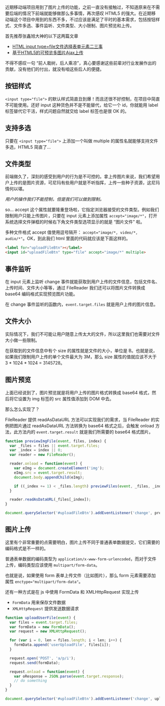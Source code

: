 近期移动端项目用到了图片上传的功能，之前一直没有接触过，不知道原来在不需要后端的情况下前端就能够做那么多事情，再次感叹 HTML5 的强大。在近期移动端这个项目中用到的东西不多，不过应该是满足了平时的基本需求，包括按钮样式、文件多选、事件监听、文件类型、大小限制、图片预览和上传。

首先推荐张鑫旭大神的以下这两篇文章

- [HTML input type=file文件选择表单元素二三事](http://www.zhangxinxu.com/wordpress/?p=5071)
- [基于HTML5的可预览多图片Ajax上传](http://www.zhangxinxu.com/wordpress/?p=1923)

不得不感叹一句 “前人栽树，后人乘凉”，真心要感谢这些前辈对行业发展作出的贡献，没有他们的付出，就没有咱这些后人的便捷。

## 按钮样式

`<input type="file">` 的默认样式简直丑到爆！而且还很不好控制，在项目中简直不可能使用。还好 input 这种货色并不是不能替代，给它一个 id，你就能用 label 标签替代它干活，样式问题自然就交给 label 标签也是很 OK 的。

## 支持多选

只要在 `<input type="file">` 上添加一个叫做 multiple 的属性名就能够支持文件多选，HTML5 简直了...

## 文件类型

前端做久了，深刻的感受到用户的行为是不可控的。拿上传图片来说，我们希望用户上传的是图片资源，可尼玛有些用户就是不听指挥，上传一些种子资源，这尼玛情何以堪。

*用户的操作我们不能控制，但是我们可以做到限制。*

so... accept 这个属性就要隆重登场啦，它指定浏览器接受的文件类型。例如我们限制用户只能上传图片，只要在 input 元素上添加属性 `accept="image/*"`，打开系统选择文件弹框的时候右下角文件类型选项显示的就是 “图片文件” 啦。

多种文件格式 accept 值使用逗号隔开： `accept="image/*, video/*, audio/*"`。OK，到此我们 html 里面的代码就应该是下面这样的。

```html
<label for="uploadFileBtn"></label>
<input id="uploadFileBtn" type="file" accept="image/*" multiple>
```

## 事件监听

在 input 元素上监听 change 事件就能获取到用户上传的文件信息，包括文件名、上传时间、文件大小等等，通过 FileReader 我们还可以将图片文件转换成 base64 编码格式实现预览图片功能。

在 change 事件监听的函数内，`event.target.files` 就是用户上传的图片信息。

## 文件大小

实际情况下，我们不可能让用户随意上传太大的文件，所以这里我们也需要对文件大小做一些限制。

在获取到的文件信息中有个 size 的属性就是文件的大小，单位是 B。也就是说，如果我们限制用户上传的单个文件最大为 3M，那么 size 属性的值就应该不大于 3 * 1024 * 1024 = 3145728。

## 图片预览

上面已经说到了，图片预览就是将用户上传的图片格式转换成 base64 格式，然后将它设置为 img 标签的 src 属性值添加到 DOM 中去。

那么怎么实现了？

FileReader 提供 readAsDataURL 方法可以实现我们的需求，当 FileReader 的实例把图片通过 readAsDataURL 方法转换为 base64 格式之后，会触发 onload 方法，此方法内的 `event.target.result` 就是我们所需要的 base64 格式图片。

```js
function previewImgFile(event, files, index) {
  var _files = files || event.target.files;
  var _index = index || 0;
  var reader = new FileReader();

  reader.onload = function(event) {
    var eImg = document.createElement('img');
    eImg.src = event.target.result;
    document.body.appendChild(eImg);

    if ((_index += 1) < _files.length) previewFiles(event, _files, _index);
  }

  reader.readAsDataURL(_files[_index]);
}

document.querySelector('#uploadFileBtn').addEventListener('change', previewImgFile, false);
```

## 图片上传

这里有个非常重要的点需要明白，图片上传不同于普通表单数据提交，它们需要的编码格式是不一样的。

普通表单数据的编码类型为 `application/x-www-form-urlencoded`，而对于文件上传，编码类型应该使用 `multipart/form-data`。

也就是说，如果使用 form 表单上传文件（比如图片），那么 form 元素需要添加属性 `enctype="multipart/form-data"`。  

还有一种方式是在 js 中使用 FormData 和 XMLHttpRequest 实现上传

- `FormData` 用来保存文件数据
- `XMLHttpRequest` 提供发送数据请求

```js
function uploadUserFile(event) {
  var files = event.target.files;
  var formData = new FormData();
  var request = new XMLHttpRequest();

  for (var i = 0, len = files.length; i < len; i++) {
    formData.append('userUploadFile', files[i]);
  }

  request.open('POST', 'a/p/i');
  request.send(formData);

  request.onload = function(event) {
    var oResponse = JSON.parse(event.target.response);
    // do something
  }
}

document.querySelector('#uploadFileBtn').addEventListener('change', uploadUserFile, false);
```